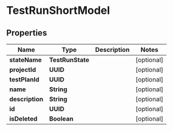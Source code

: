 

# TestRunShortModel


## Properties

| Name | Type | Description | Notes |
|------------ | ------------- | ------------- | -------------|
|**stateName** | **TestRunState** |  |  [optional] |
|**projectId** | **UUID** |  |  [optional] |
|**testPlanId** | **UUID** |  |  [optional] |
|**name** | **String** |  |  [optional] |
|**description** | **String** |  |  [optional] |
|**id** | **UUID** |  |  [optional] |
|**isDeleted** | **Boolean** |  |  [optional] |



